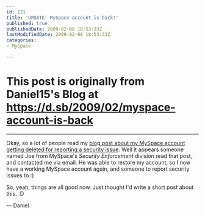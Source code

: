 ```yaml
---
id: 121
title: 'UPDATE: MySpace account is back!'
published: true
publishedDate: 2009-02-08 18:53:33Z
lastModifiedDate: 2009-02-08 18:53:33Z
categories:
- MySpace

---
```


# This post is originally from Daniel15's Blog at https://d.sb/2009/02/myspace-account-is-back

---

Okay, so a lot of people read my [blog post about my MySpace account getting deleted for reporting a security issue](http://d15.biz/blog/2009/02/myspace-deleted-me-after-reporting-security-issue/). Well it appears someone named Joe from MySpace's *Security Enforcement* division read that post, and contacted me via email. He was able to restore my account, so I now have a working MySpace account again, and someone to report security issues to :)

So, yeah, things are all good now. Just thought I'd write a short post about this. :D  

— Daniel

